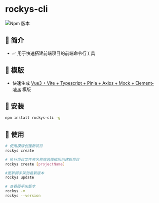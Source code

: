 # rockys-cli

![Npm 版本](https://img.shields.io/badge/rockys-cli_v0.1.2-green)

## 📖 简介

- ✅ 用于快速搭建前端项目的前端命令行工具

## 📕 模版

- 快速生成 [Vue3 + Vite + Typescript + Pinia + Axios + Mock + Element-plus](https://gitee.com/sun-kelin/vue-infrastructure) 模版

## 🎁 安装

```bash
npm install rockys-cli -g
```

## 🚴 使用

```bash
# 使用模版创建新项目
rockys create

# 执行项目文件夹名称病选择模版创建新项目
rockys create [projectName]

#更新脚手架到最新版本
rockys update

# 查看脚手架版本
rockys -v
rockys --version
```
